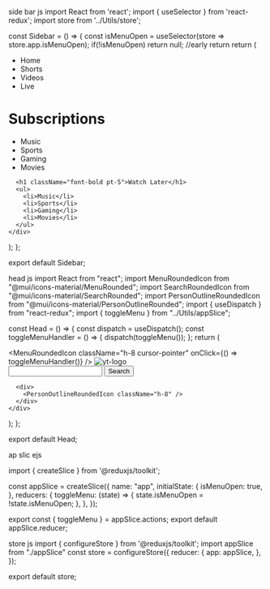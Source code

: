 side bar js
import React from 'react';
import { useSelector } from 'react-redux';
import store from '../Utils/store';

const Sidebar = () => {
  const isMenuOpen = useSelector(store => store.app.isMenuOpen);
  if(!isMenuOpen) return null;
  //early return
  return (
    <div className="p-5 shadow-lg w-48">
      <ul>
        <li>Home</li>
        <li>Shorts</li>
        <li>Videos</li>
        <li>Live</li>
      </ul>
      <h1 className="font-bold  pt-5">Subscriptions</h1>
      <ul>
        <li>Music</li>
        <li>Sports</li>
        <li>Gaming</li>
        <li>Movies</li>
      </ul>

      <h1 className="font-bold pt-5">Watch Later</h1>
      <ul>
        <li>Music</li>
        <li>Sports</li>
        <li>Gaming</li>
        <li>Movies</li>
      </ul>
    </div>
  );
};

export default Sidebar;




head js
import React from "react";
import MenuRoundedIcon from "@mui/icons-material/MenuRounded";
import SearchRoundedIcon from "@mui/icons-material/SearchRounded";
import PersonOutlineRoundedIcon from "@mui/icons-material/PersonOutlineRounded";
import { useDispatch } from "react-redux";
import { toggleMenu } from "../Utils/appSlice";

const Head = () => {
  const dispatch = useDispatch();
  const toggleMenuHandler = () => {
    dispatch(toggleMenu());
  };
  return (
    <div className="grid grid-flow-col p-5 m-2 shadow-lg">
      <div className="flex col-span-1">
        <MenuRoundedIcon
          className="h-8 cursor-pointer"
          onClick={() => toggleMenuHandler()}
        />
        <img
          className="h-8 mx-2"
          alt="yt-logo"
          src="https://www.gstatic.com/youtube/img/branding/youtubelogo/svg/youtubelogo.svg"
        />
      </div>
      <div className="col-span-10 text-center">
        <input
          type="text"
          className="w-1/2 border border-grey-400 p-2 rounded-l-full"
        ></input>
        <button className="border border-grey-400 p-2 rounded-r-full">
          Search
        </button>
      </div>

      <div>
        <PersonOutlineRoundedIcon className="h-8" />
      </div>
    </div>
  );
};

export default Head;


ap slic ejs

import { createSlice } from '@reduxjs/toolkit';

const appSlice = createSlice({
  name: "app",
  initialState: {
    isMenuOpen: true,
  },
  reducers: {
    toggleMenu: (state) => {
      state.isMenuOpen = !state.isMenuOpen;
    },
  },
});

export const { toggleMenu } = appSlice.actions;
export default appSlice.reducer;


store js
import { configureStore } from '@reduxjs/toolkit';
import appSlice from "./appSlice"
const store = configureStore({
  reducer: {
    app: appSlice,
  },
});

export default store;
